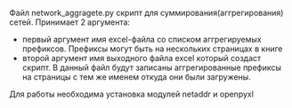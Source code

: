Файл network_aggragete.py скрипт для суммирования(аггрегирования) сетей. Принимает 2 аргумента:
- первый аргумент имя excel-файла со списком аггрегируемых префиксов. Префиксы могут быть на нескольких страницах в книге
- второй аргумент имя выходного файла excel который создаст скрипт. В данный файл будут записаны аггрегированные префиксы на страницы с тем же именем откуда они были загружены.

Для работы необходима установка модулей netaddr и openpyxl
